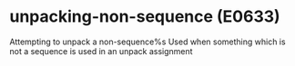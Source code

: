 # unpacking-non-sequence (E0633)

Attempting to unpack a non-sequence%s Used when something which is not a
sequence is used in an unpack assignment
